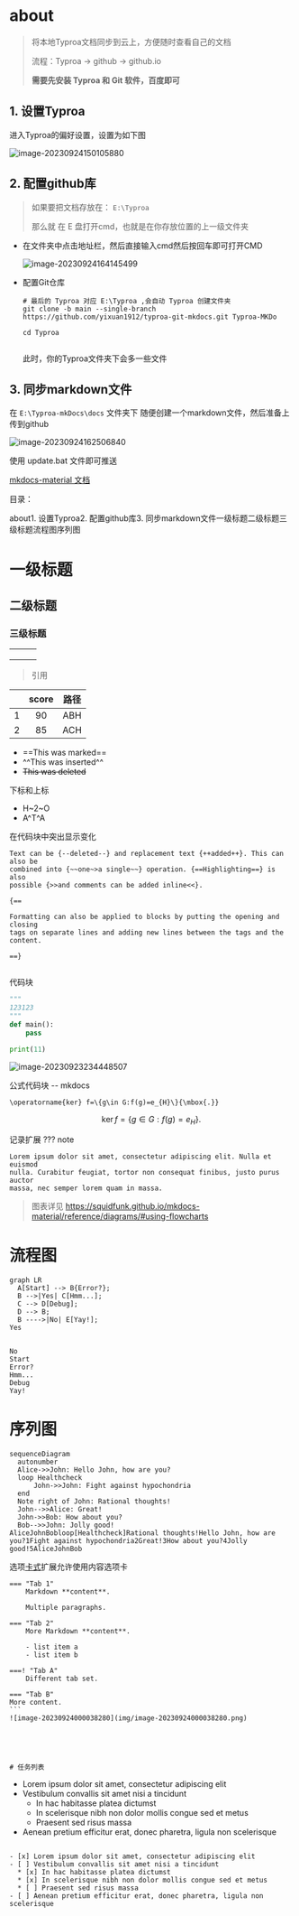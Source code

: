 # about

> 将本地Typroa文档同步到云上，方便随时查看自己的文档
>
> 流程：Typroa -> github -> github.io
>
> **需要先安装 Typroa 和 Git 软件，百度即可**





## 1. 设置Typroa

进入Typroa的偏好设置，设置为如下图

![image-20230924150105880](./img/image-20230924150105880-1695556464000-1.png)



## 2. 配置github库

> 如果要把文档存放在： `E:\Typroa`
>
> 那么就 在 E 盘打开cmd，也就是在你存放位置的上一级文件夹

- 在文件夹中点击地址栏，然后直接输入cmd然后按回车即可打开CMD

  ![image-20230924164145499](./img/image-20230924164145499-1695556464000-2.png)

- 配置Git仓库

  ```basic
  # 最后的 Typroa 对应 E:\Typroa ,会自动 Typroa 创建文件夹
  git clone -b main --single-branch https://github.com/yixuan1912/typroa-git-mkdocs.git Typroa-MKDo
  
  cd Typroa
  
  
  ```

  此时，你的Typroa文件夹下会多一些文件



## 3. 同步markdown文件

在 `E:\Typroa-mkDocs\docs` 文件夹下 随便创建一个markdown文件，然后准备上传到github

![image-20230924162506840](./img/image-20230924162506840-1695556464000-4.png)

使用  update.bat 文件即可推送









[mkdocs-material 文档](https://squidfunk.github.io/mkdocs-material/plugins/)



目录：

about1. 设置Typroa2. 配置github库3. 同步markdown文件一级标题二级标题三级标题流程图序列图





# 一级标题

## 二级标题

### 三级标题

|      |      |      |
| ---- | ---- | ---- |
|      |      |      |
|      |      |      |
|      |      |      |







> 引用

|      | score | 路径 |
| :--: | :---: | :--: |
|  1   |  90   | ABH  |
|  2   |  85   | ACH  |



- ==This was marked==
- ^^This was inserted^^
- ~~This was deleted~~

下标和上标

- H~2~O
- A^T^A

在代码块中突出显示变化

```
Text can be {--deleted--} and replacement text {++added++}. This can also be
combined into {~~one~>a single~~} operation. {==Highlighting==} is also
possible {>>and comments can be added inline<<}.

{==

Formatting can also be applied to blocks by putting the opening and closing
tags on separate lines and adding new lines between the tags and the content.

==}


```

代码块

```python title="bubble_sort.py"
"""
123123
"""
def main():
    pass

print(11)
```

![image-20230923234448507](./img/image-20230923234448507-1695556464000-3.png)





公式代码块 -- mkdocs

```
\operatorname{ker} f=\{g\in G:f(g)=e_{H}\}{\mbox{.}}
```

$$
\operatorname{ker} f=\{g\in G:f(g)=e_{H}\}{\mbox{.}}
$$



记录扩展 ??? note

```
Lorem ipsum dolor sit amet, consectetur adipiscing elit. Nulla et euismod
nulla. Curabitur feugiat, tortor non consequat finibus, justo purus auctor
massa, nec semper lorem quam in massa.
```





> 图表详见  https://squidfunk.github.io/mkdocs-material/reference/diagrams/#using-flowcharts

# 流程图

```
graph LR
  A[Start] --> B{Error?};
  B -->|Yes| C[Hmm...];
  C --> D[Debug];
  D --> B;
  B ---->|No| E[Yay!];
Yes


No
Start
Error?
Hmm...
Debug
Yay!
```

# 序列图

```
sequenceDiagram
  autonumber
  Alice->>John: Hello John, how are you?
  loop Healthcheck
      John->>John: Fight against hypochondria
  end
  Note right of John: Rational thoughts!
  John-->>Alice: Great!
  John->>Bob: How about you?
  Bob-->>John: Jolly good!
AliceJohnBobloop[Healthcheck]Rational thoughts!Hello John, how are you?1Fight against hypochondria2Great!3How about you?4Jolly good!5AliceJohnBob
```







选项[卡式](https://facelessuser.github.io/pymdown-extensions/extensions/tabbed/)扩展允许使用内容选项卡

````
=== "Tab 1"
    Markdown **content**.

    Multiple paragraphs.

=== "Tab 2"
    More Markdown **content**.

    - list item a
    - list item b

===! "Tab A"
    Different tab set.

=== "Tab B"
More content.
```
![image-20230924000038280](img/image-20230924000038280.png)





# 任务列表
````

-  Lorem ipsum dolor sit amet, consectetur adipiscing elit
- Vestibulum convallis sit amet nisi a tincidunt
  -  In hac habitasse platea dictumst
  -  In scelerisque nibh non dolor mollis congue sed et metus
  -  Praesent sed risus massa
-  Aenean pretium efficitur erat, donec pharetra, ligula non scelerisque

```

- [x] Lorem ipsum dolor sit amet, consectetur adipiscing elit
- [ ] Vestibulum convallis sit amet nisi a tincidunt
  * [x] In hac habitasse platea dictumst
  * [x] In scelerisque nibh non dolor mollis congue sed et metus
  * [ ] Praesent sed risus massa
- [ ] Aenean pretium efficitur erat, donec pharetra, ligula non scelerisque

```
